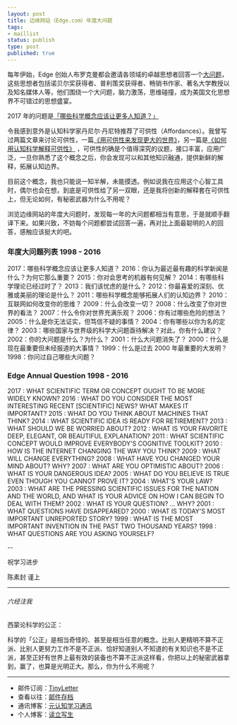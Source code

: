 ```yaml
--- 
layout: post
title: 边缘网站（Edge.com）年度大问题
tags: 
- maillist
status: publish
type: post
published: true
---
```


每年伊始，Edge  创始人布罗克曼都会邀请各领域的卓越思想者回答一个[大问题](https://www.edge.org/annual-question/what-scientific-term-or%C2%A0concept-ought-to-be-more-widely-known)，这些思想者包括诺贝尔奖获得者、普利策奖获得者、畅销书作家、著名大学教授以及知名媒体人等，他们围绕一个大问题，脑力激荡，思维碰撞，成为美国文化思想界不可错过的思想盛宴。

2017 年的问题是[「哪些科学概念应该让更多人知道？」](https://www.edge.org/responses/what-scientific-term-or%C2%A0concept-ought-to-be-more-widely-known)

令我感到意外是认知科学家丹尼尔·丹尼特推荐了可供性（Affordances）。我曾写过两篇文章来讨论可供性，一篇[《用可供性来发现更大的世界》](http://www.jianshu.com/p/6f1404e0240d)，另一篇是[《如何用认知科学解释可供性》](http://www.mesule.com/2016/12/CognitiveScienceAffordance) ，可供性的确是个值得深究的议题，接口丰富，应用广泛，一旦你熟悉了这个概念之后，你会发现可以和其他知识融通，提供新鲜的解释，拓展认知边界。

目前这个概念，我也只能说一知半解，未能摸透。例如说我在应用这个心智工具时，偶尔也会在想，到底是可供性给了另一双眼，还是我将创新的解释套在可供性上，但无论如何，有秘密武器为什么不用呢？

浏览边缘网站的年度大问题时，发现每一年的大问题都相当有意思，于是就顺手翻译下来。如果兴致，不妨每个问题都尝试回答一遍，再对比上面最聪明的人的回答，感触应该挺大的吧。

### 年度大问题列表  1998 - 2016

2017：哪些科学概念应该让更多人知道？
2016：你认为最近最有趣的科学新闻是什么？为何它那么重要？
2015：你对会思考的机器有何见解？
2014：有哪些科学理论已经过时了？
2013：我们该忧虑的是什么？
2012：你最喜爱的深刻、优雅或美丽的理论是什么？
2011：哪些科学概念能够拓展人们的认知边界？
2010：互联网如何改变你的思维？
2009：什么会改变一切？
2008：什么改变了你对世界的看法？
2007：什么令你对世界充满乐观？
2006：你有过哪些危险的想法？
2005：什么是你无法证实，但笃信不疑的事情？
2004：你有哪些以你为名的定律？
2003：哪些国家与世界级的科学大问题亟待解决？对此，你有什么建议？
2002：你的大问题是什么？为什么？
2001：什么大问题消失了？
2000：什么是现在最重要但未经报道的大事情？
1999：什么是过去 2000 年最重要的大发明？
1998：你问过自己哪些大问题？

### Edge Annual Question  1998 - 2016

2017 : WHAT SCIENTIFIC TERM OR CONCEPT OUGHT TO BE MORE WIDELY KNOWN?
2016 : WHAT DO YOU CONSIDER THE MOST INTERESTING RECENT [SCIENTIFIC] NEWS? WHAT MAKES IT IMPORTANT?
2015 : WHAT DO YOU THINK ABOUT MACHINES THAT THINK?
2014 : WHAT SCIENTIFIC IDEA IS READY FOR RETIREMENT?
2013 : WHAT SHOULD WE BE WORRIED ABOUT?
2012 : WHAT IS YOUR FAVORITE DEEP, ELEGANT, OR BEAUTIFUL EXPLANATION?
2011 : WHAT SCIENTIFIC CONCEPT WOULD IMPROVE EVERYBODY'S COGNITIVE TOOLKIT?
2010 : HOW IS THE INTERNET CHANGING THE WAY YOU THINK?
2009 : WHAT WILL CHANGE EVERYTHING?
2008 : WHAT HAVE YOU CHANGED YOUR MIND ABOUT? WHY?
2007 : WHAT ARE YOU OPTIMISTIC ABOUT?
2006 : WHAT IS YOUR DANGEROUS IDEA?
2005 : WHAT DO YOU BELIEVE IS TRUE EVEN THOUGH YOU CANNOT PROVE IT?
2004 : WHAT'S YOUR LAW?
2003 : WHAT ARE THE PRESSING SCIENTIFIC ISSUES FOR THE NATION AND THE WORLD, AND WHAT IS YOUR ADVICE ON HOW I CAN BEGIN TO DEAL WITH THEM?
2002 : WHAT IS YOUR QUESTION? ... WHY?
2001 : WHAT QUESTIONS HAVE DISAPPEARED?
2000 : WHAT IS TODAY'S MOST IMPORTANT UNREPORTED STORY?
1999 : WHAT IS THE MOST IMPORTANT INVENTION IN THE PAST TWO THOUSAND YEARS?
1998 : WHAT QUESTIONS ARE YOU ASKING YOURSELF?

--

祝学习进步

陈素封 谨上

----

###### 六经注我

西蒙论科学的公正：

科学的「公正」是相当奇怪的、甚至是相当任意的概念。比别人更精明不算不正派、比别人更努力工作不是不正派、恰好知道别人不知道的有关知识也不是不正派，甚至正好有世界上最有效的装备也不算不正派这样看，你把以上的秘密武器拿到，赢了，也算是光明正大。那么，你为什么不用呢？

----

- 邮件订阅：[TinyLetter](http://tinyletter.com/cnfeat) 
- 查看以往：[邮件存档](http://tinyletter.com/CnFeat/archive)
- 通讯博客：[元认知学习通讯](http://mesule.com) 
- 个人博客：[读立写生](http://cnfeat.com)



